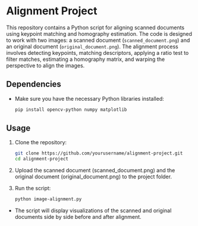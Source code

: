 # Alignment Project

This repository contains a Python script for aligning scanned documents using keypoint matching and homography estimation. The code is designed to work with two images: a scanned document (`scanned_document.png`) and an original document (`original_document.png`). The alignment process involves detecting keypoints, matching descriptors, applying a ratio test to filter matches, estimating a homography matrix, and warping the perspective to align the images.

## Dependencies

- Make sure you have the necessary Python libraries installed:

    ```bash
    pip install opencv-python numpy matplotlib

## Usage

1. Clone the repository:

    ```bash
    git clone https://github.com/yourusername/alignment-project.git
    cd alignment-project

2. Upload the scanned document (scanned_document.png) and the original document (original_document.png) to the project folder.

3. Run the script:
    ```bash
    python image-alignment.py
    ```

- The script will display visualizations of the scanned and original documents side by side before and after alignment.